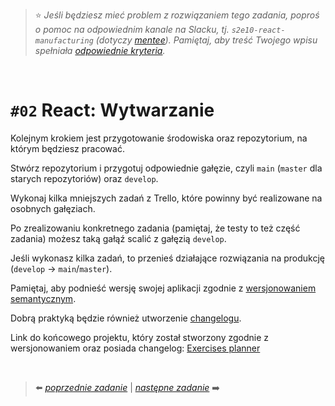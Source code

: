> :star: *Jeśli będziesz mieć problem z rozwiązaniem tego zadania, poproś o pomoc na odpowiednim kanale na Slacku, tj. `s2e10-react-manufacturing` (dotyczy [mentee](https://devmentor.pl/mentoring-javascript/)). Pamiętaj, aby treść Twojego wpisu spełniała [odpowiednie kryteria](https://devmentor.pl/jak-prosic-o-pomoc/).*

&nbsp;

# `#02` React: Wytwarzanie

Kolejnym krokiem jest przygotowanie środowiska oraz repozytorium, na którym będziesz pracować.

Stwórz repozytorium i przygotuj odpowiednie gałęzie, czyli `main` (`master` dla starych repozytoriów) oraz `develop`.

Wykonaj kilka mniejszych zadań z Trello, które powinny być realizowane na osobnych gałęziach.

Po zrealizowaniu konkretnego zadania (pamiętaj, że testy to też część zadania) możesz taką gałąź scalić z gałęzią `develop`.

Jeśli wykonasz kilka zadań, to przenieś działające rozwiązania na produkcję (`develop` -> `main`/`master`).

Pamiętaj, aby podnieść wersję swojej aplikacji zgodnie z [wersjonowaniem semantycznym](https://semver.org/lang/pl/).

Dobrą praktyką będzie również utworzenie [changelogu](https://keepachangelog.com/en/1.0.0/).


Link do końcowego projektu, który został stworzony zgodnie z wersjonowaniem oraz posiada changelog: [Exercises planner](https://github.com/MateuszSuplewski/Exercises-Planner)


&nbsp;

> :arrow_left: [*poprzednie zadanie*](./../01) | [*następne zadanie*](./../03) :arrow_right:

